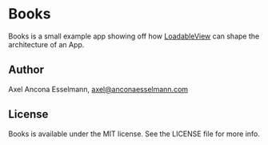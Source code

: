 # Books

Books is a small example app showing off how [LoadableView](https://github.com/anconaesselmann/LoadableView) can shape the architecture of an App. 


## Author

Axel Ancona Esselmann, axel@anconaesselmann.com

## License

Books is available under the MIT license. See the LICENSE file for more info.
